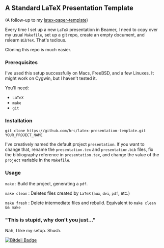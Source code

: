 ## A Standard LaTeX Presentation Template ##

(A follow-up to my [latex-paper-template](https://github.com/hrs/latex-paper-template))

Every time I set up a new `LaTeX` presentation in Beamer, I need to copy over my usual `Makefile`, set up a git repo, create an empty document, and relearn `BibTeX`. That's tedious.

Cloning this repo is much easier.

### Prerequisites ###

I've used this setup successfully on Macs, FreeBSD, and a few Linuxes. It might work on Cygwin, but I haven't tested it.

You'll need:

- `LaTeX`
- `make`
- `git`

### Installation ###

`git clone https://github.com/hrs/latex-presentation-template.git YOUR_PROJECT_NAME`

I've creatively named the default project `presentation`. If you want to change that, rename the `presentation.tex` and `presentation.bib` files, fix the bibliography reference in `presentation.tex`, and change the value of the `project` variable in the `Makefile`.

### Usage ###

`make`
: Build the project, generating a `pdf`.

`make clean`
: Deletes files created by `LaTeX` (`aux`, `dvi`, `pdf`, etc.)

`make fresh`
: Delete intermediate files and rebuild. Equivalent to `make clean && make`

### "This is stupid, why don't you just..." ###

Nah, I like my setup. Shush.


[![Bitdeli Badge](https://d2weczhvl823v0.cloudfront.net/hrs/latex-presentation-template/trend.png)](https://bitdeli.com/free "Bitdeli Badge")


